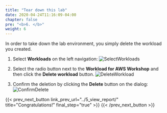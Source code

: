 ```yaml
---
title: "Tear down this lab"
date: 2020-04-24T11:16:09-04:00
chapter: false
pre: "<b>6. </b>"
weight: 6
---
```


In order to take down the lab environment, you simply delete the workload you created.
1. Select **Workloads** on the left navigation:
![SelectWorkloads](/watool/100_Walkthrough_of_the_Well-Architected_Tool/Images/AWSWAT24.png)

2. Select the radio button next to the **Workload for AWS Workshop** and then click the **Delete workload** button.
![DeleteWorkload](/watool/100_Walkthrough_of_the_Well-Architected_Tool/Images/AWSWAT25.png)

3. Confirm the deletion by clicking the **Delete** button on the dialog:
![ConfirmDelete](/watool/100_Walkthrough_of_the_Well-Architected_Tool/Images/AWSWAT26.png)

{{< prev_next_button link_prev_url="../5_view_report/"  title="Congratulations!" final_step="true" >}}
{{< /prev_next_button >}}
